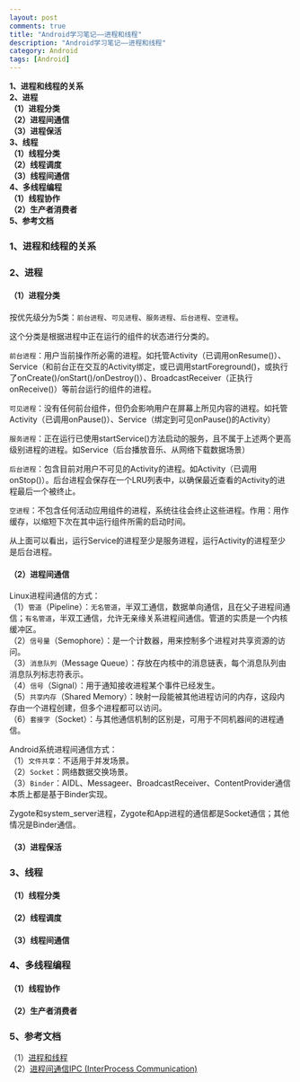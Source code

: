 ```yaml
---
layout: post
comments: true
title: "Android学习笔记——进程和线程"
description: "Android学习笔记——进程和线程"
category: Android
tags: [Android]
---
```



**1、进程和线程的关系**        
**2、进程**    
**（1）进程分类**    
**（2）进程间通信**    
**（3）进程保活**    
**3、线程**    
**（1）线程分类**    
**（2）线程调度**    
**（3）线程间通信**    
**4、多线程编程**    
**（1）线程协作**    
**（2）生产者消费者**    
**5、参考文档**     


<!--more-->


### 1、进程和线程的关系        

### 2、进程    

#### （1）进程分类    

按优先级分为5类：`前台进程`、`可见进程`、`服务进程`、`后台进程`、`空进程`。

这个分类是根据进程中正在运行的组件的状态进行分类的。

`前台进程`：用户当前操作所必需的进程。如托管Activity（已调用onResume()）、Service（和前台正在交互的Activity绑定，或已调用startForeground()，或执行了onCreate()/onStart()/onDestroy()）、BroadcastReceiver（正执行onReceive()）等前台运行的组件的进程。

`可见进程`：没有任何前台组件，但仍会影响用户在屏幕上所见内容的进程。如托管Activity（已调用onPause()）、Service（绑定到可见onPause()的Activity）

`服务进程`：正在运行已使用startService()方法启动的服务，且不属于上述两个更高级别进程的进程。如Service（后台播放音乐、从网络下载数据场景）    

`后台进程`：包含目前对用户不可见的Activity的进程。如Activity（已调用onStop()）。后台进程会保存在一个LRU列表中，以确保最近查看的Activity的进程最后一个被终止。    

`空进程`：不包含任何活动应用组件的进程，系统往往会终止这些进程。作用：用作缓存，以缩短下次在其中运行组件所需的启动时间。    

从上面可以看出，运行Service的进程至少是服务进程，运行Activity的进程至少是后台进程。

#### （2）进程间通信    

Linux进程间通信的方式：    
（1）`管道`（Pipeline）：`无名管道`，半双工通信，数据单向通信，且在父子进程间通信；`有名管道`，半双工通信，允许无亲缘关系进程间通信。管道的实质是一个内核缓冲区。    
（2）`信号量`（Semophore）：是一个计数器，用来控制多个进程对共享资源的访问。    
（3）`消息队列`（Message Queue）：存放在内核中的消息链表，每个消息队列由消息队列标志符表示。    
（4）`信号`（Signal）：用于通知接收进程某个事件已经发生。    
（5）`共享内存`（Shared Memory）：映射一段能被其他进程访问的内存，这段内存由一个进程创建，但多个进程都可以访问。    
（6）`套接字`（Socket）：与其他通信机制的区别是，可用于不同机器间的进程通信。

Android系统进程间通信方式：    
（1）`文件共享`：不适用于并发场景。    
（2）`Socket`：网络数据交换场景。    
（3）`Binder`：AIDL、Messageer、BroadcastReceiver、ContentProvider通信本质上都是基于Binder实现。    

Zygote和system_server进程，Zygote和App进程的通信都是Socket通信；其他情况是Binder通信。    


#### （3）进程保活    

### 3、线程    

#### （1）线程分类    

#### （2）线程调度    

#### （3）线程间通信    

### 4、多线程编程    

#### （1）线程协作    

#### （2）生产者消费者    

### 5、参考文档     

（1）[进程和线程](https://developer.android.com/guide/components/processes-and-threads?hl=zh-cn)    
（2）[进程间通信IPC (InterProcess Communication)](https://www.jianshu.com/p/c1015f5ffa74)    




